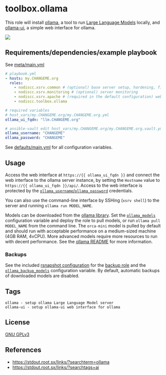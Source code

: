 # toolbox.ollama

This role will install [ollama](https://ollama.com/), a tool to run [Large Language Models](https://en.wikipedia.org/wiki/Large_language_model) locally, and [ollama-ui](https://github.com/ollama-ui/ollama-ui), a simple web interface for ollama.

[![](https://gitlab.com/nodiscc/toolbox/-/raw/master/DOC/SCREENSHOTS/ollama-ui.png)](https://gitlab.com/nodiscc/toolbox/-/raw/master/DOC/SCREENSHOTS/ollama-ui.png)


## Requirements/dependencies/example playbook

See [meta/main.yml](meta/main.yml)

```yaml
# playbook.yml
- hosts: my.CHANGEME.org
  roles:
    - nodiscc.xsrv.common # (optional) base server setup, hardening, firewall, bruteforce prevention
    - nodiscc.xsrv.monitoring # (optional) server monitoring
    - nodiscc.xsrv.apache # (required in the default configuration) webserver/reverse proxy, SSL certificates
    - nodiscc.toolbox.ollama

# required variables
# host_vars/my.CHANGEME.org/my.CHANGEME.org.yml
ollama_ui_fqdn: "llm.CHANGEME.org"

# ansible-vault edit host_vars/my.CHANGEME.org/my.CHANGEME.org.vault.yml
ollama_username: "CHANGEME"
ollama_password: "CHANGEME"
```

See [defaults/main.yml](defaults/main.yml) for all configuration variables.


## Usage

Access the web interface at `https://{{ ollama_ui_fqdn }}` and connect the web interface to the ollama server instance, by setting the `Hostname` value to `https://{{ ollama_ui_fqdn }}/api/`. Access to the web interface is protected by the [`ollama_username`/`ollama_password`](defaults/main.yml) credentials.

You can also use the command-line interface by SSHing (`xsrv shell`) to the server and running `ollama run MODEL_NAME`.

Models can be downloaded from the [ollama library](https://ollama.com/library). Set the [`ollama_models`](defaults/main.yml) configuration variable and deploy the role to pull models, or run `ollama pull MODEL_NAME` from the command line. The `orca-mini` model is pulled by default and should run with acceptable performance on a medium-sized machine (4GB RAM, 4vCPU). More advanced models require more resources to run with decent performance. See the [ollama README](https://github.com/ollama/ollama?tab=readme-ov-file#model-library) for more information.


### Backups

See the included [rsnapshot configuration](templates/etc_rsnapshot.d_ollama.conf.j2) for the [backup role](../backup) and the [`ollama_backup_models`](defaults/main.yml) configuration variable. By default, automatic backups of downloaded models are disabled.


## Tags

<!--BEGIN TAGS LIST-->
```
ollama - setup ollama Large Language Model server
ollama-ui - setup ollama-ui web interface for ollama
```
<!--END TAGS LIST-->


## License

[GNU GPLv3](../../LICENSE)


## References

- https://stdout.root.sx/links/?searchterm=ollama
- https://stdout.root.sx/links/?searchtags=ai
